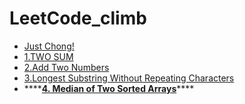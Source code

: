 # LeetCode\_climb

* [Just Chong!](./)
* [1.TWO SUM](1.two-sum.md)
* [2.Add Two Numbers](https://github.com/MeowsQAQ/leetcode_climb/tree/77d266983c508e4f28cb9d83c7cdaeae92a51236/untitled.md)
* [3.Longest Substring Without Repeating Characters](3.-longest-substring-without-repeating-characters.md)
* \*\*\*\*[**4. Median of Two Sorted Arrays**](4.-median-of-two-sorted-arrays.md)\*\*\*\*

